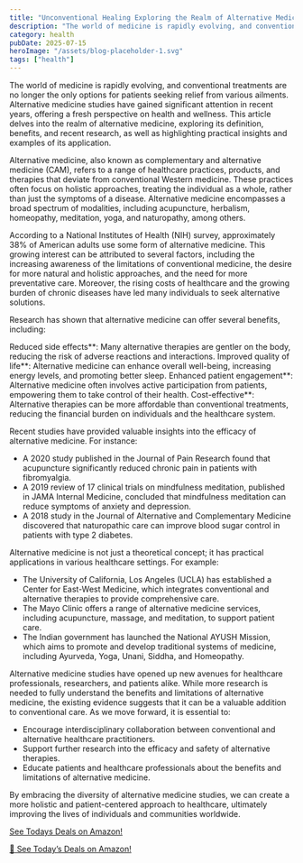 ```yaml
---
title: "Unconventional Healing Exploring the Realm of Alternative Medicine Studies"
description: "The world of medicine is rapidly evolving, and conventional treatments are no longer the only options for patients seeking relief from various ailment..."
category: health
pubDate: 2025-07-15
heroImage: "/assets/blog-placeholder-1.svg"
tags: ["health"]
---
```


The world of medicine is rapidly evolving, and conventional treatments are no longer the only options for patients seeking relief from various ailments. Alternative medicine studies have gained significant attention in recent years, offering a fresh perspective on health and wellness. This article delves into the realm of alternative medicine, exploring its definition, benefits, and recent research, as well as highlighting practical insights and examples of its application.

Alternative medicine, also known as complementary and alternative medicine (CAM), refers to a range of healthcare practices, products, and therapies that deviate from conventional Western medicine. These practices often focus on holistic approaches, treating the individual as a whole, rather than just the symptoms of a disease. Alternative medicine encompasses a broad spectrum of modalities, including acupuncture, herbalism, homeopathy, meditation, yoga, and naturopathy, among others.

According to a National Institutes of Health (NIH) survey, approximately 38% of American adults use some form of alternative medicine. This growing interest can be attributed to several factors, including the increasing awareness of the limitations of conventional medicine, the desire for more natural and holistic approaches, and the need for more preventative care. Moreover, the rising costs of healthcare and the growing burden of chronic diseases have led many individuals to seek alternative solutions.

Research has shown that alternative medicine can offer several benefits, including:

Reduced side effects**: Many alternative therapies are gentler on the body, reducing the risk of adverse reactions and interactions.
Improved quality of life**: Alternative medicine can enhance overall well-being, increasing energy levels, and promoting better sleep.
Enhanced patient engagement**: Alternative medicine often involves active participation from patients, empowering them to take control of their health.
Cost-effective**: Alternative therapies can be more affordable than conventional treatments, reducing the financial burden on individuals and the healthcare system.

Recent studies have provided valuable insights into the efficacy of alternative medicine. For instance:

* A 2020 study published in the Journal of Pain Research found that acupuncture significantly reduced chronic pain in patients with fibromyalgia.
* A 2019 review of 17 clinical trials on mindfulness meditation, published in JAMA Internal Medicine, concluded that mindfulness meditation can reduce symptoms of anxiety and depression.
* A 2018 study in the Journal of Alternative and Complementary Medicine discovered that naturopathic care can improve blood sugar control in patients with type 2 diabetes.

Alternative medicine is not just a theoretical concept; it has practical applications in various healthcare settings. For example:

* The University of California, Los Angeles (UCLA) has established a Center for East-West Medicine, which integrates conventional and alternative therapies to provide comprehensive care.
* The Mayo Clinic offers a range of alternative medicine services, including acupuncture, massage, and meditation, to support patient care.
* The Indian government has launched the National AYUSH Mission, which aims to promote and develop traditional systems of medicine, including Ayurveda, Yoga, Unani, Siddha, and Homeopathy.

Alternative medicine studies have opened up new avenues for healthcare professionals, researchers, and patients alike. While more research is needed to fully understand the benefits and limitations of alternative medicine, the existing evidence suggests that it can be a valuable addition to conventional care. As we move forward, it is essential to:

* Encourage interdisciplinary collaboration between conventional and alternative healthcare practitioners.
* Support further research into the efficacy and safety of alternative therapies.
* Educate patients and healthcare professionals about the benefits and limitations of alternative medicine.

By embracing the diversity of alternative medicine studies, we can create a more holistic and patient-centered approach to healthcare, ultimately improving the lives of individuals and communities worldwide.


[ See Todays Deals on Amazon!](https://amzn.to/3UjsCWp)

[🛒 See Today’s Deals on Amazon!](https://amzn.to/3UjsCWp)
